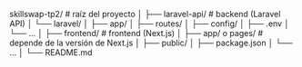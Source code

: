 skillswap-tp2/                   # raíz del proyecto
│
├── laravel-api/             # backend (Laravel API)
│   └── laravel/
│       ├── app/
│       ├── routes/
│       ├── config/
│       ├── .env
│       └── ...
│
├── frontend/                # frontend (Next.js)
│   ├── app/ o pages/        # depende de la versión de Next.js
│   ├── public/
│   ├── package.json
│   └── ...
│
└── README.md
